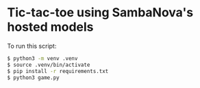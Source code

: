 # Tic-tac-toe using SambaNova's hosted models

To run this script:

```bash
$ python3 -m venv .venv
$ source .venv/bin/activate
$ pip install -r requirements.txt
$ python3 game.py
```

